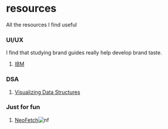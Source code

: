 
# resources
All the resources I find useful

### UI/UX 

I find that studying brand guides really help develop brand taste. 

1. [IBM](https://www.ibm.com/design/language/)

### DSA 
1. [Visualizing Data Structures](https://visualgo.net/en)

### Just for fun

1. [NeoFetch](https://github.com/dylanaraps/neofetch/wiki/Installation)![nf](https://github.com/user-attachments/assets/10571098-68dc-4cc6-a761-47a9325644f0) 
